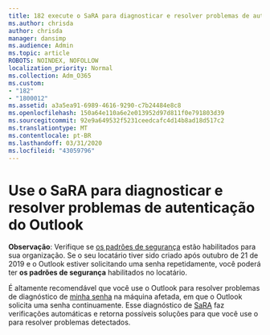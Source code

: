 ```yaml
---
title: 182 execute o SaRA para diagnosticar e resolver problemas de autenticação do Outlook
ms.author: chrisda
author: chrisda
manager: dansimp
ms.audience: Admin
ms.topic: article
ROBOTS: NOINDEX, NOFOLLOW
localization_priority: Normal
ms.collection: Adm_O365
ms.custom:
- "182"
- "1800012"
ms.assetid: a3a5ea91-6989-4616-9290-c7b24484e8c8
ms.openlocfilehash: 150a64e110a6e2e013952d97d811f0e791803d39
ms.sourcegitcommit: 92e9a649532f5231ceedcafc4d14b8ad18d517c2
ms.translationtype: MT
ms.contentlocale: pt-BR
ms.lasthandoff: 03/31/2020
ms.locfileid: "43059796"
---
```

# <a name="use-sara-to-diagnose-and-resolve-outlook-authentication-issues"></a>Use o SaRA para diagnosticar e resolver problemas de autenticação do Outlook

**Observação**: Verifique se [os padrões de segurança](http://aka.ms/securitydefaults) estão habilitados para sua organização. Se o seu locatário tiver sido criado após outubro de 21 de 2019 e o Outlook estiver solicitando uma senha repetidamente, você poderá ter **os padrões de segurança** habilitados no locatário.

É altamente recomendável que você use o Outlook para resolver problemas de diagnóstico de [minha senha](https://aka.ms/SaRA-OutlookPwdPrompt-Alchemy) na máquina afetada, em que o Outlook solicita uma senha continuamente. Esse diagnóstico de [SaRA](https://diagnostics.office.com/#/) faz verificações automáticas e retorna possíveis soluções para que você use o para resolver problemas detectados.
